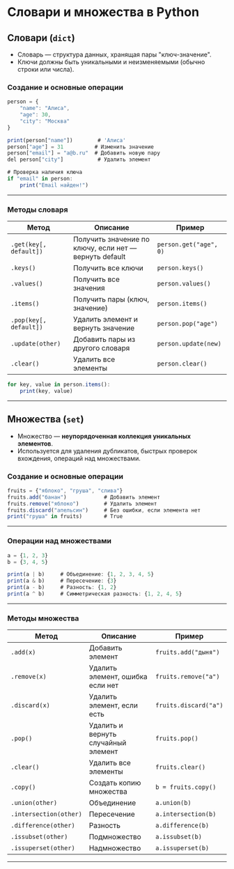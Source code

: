 # Словари и множества в Python

## Словари (`dict`)

- Словарь — структура данных, хранящая пары "ключ-значение".
- Ключи должны быть уникальными и неизменяемыми (обычно строки или числа).

### Создание и основные операции

```jsx
person = {
    "name": "Алиса",
    "age": 30,
    "city": "Москва"
}

print(person["name"])        # 'Алиса'
person["age"] = 31          # Изменить значение
person["email"] = "a@b.ru"  # Добавить новую пару
del person["city"]           # Удалить элемент

# Проверка наличия ключа
if "email" in person:
    print("Email найден!")
```

---

### Методы словаря

| Метод                  | Описание                                               | Пример                 |
| ---------------------- | ------------------------------------------------------ | ---------------------- |
| `.get(key[, default])` | Получить значение по ключу, если нет — вернуть default | `person.get("age", 0)` |
| `.keys()`              | Получить все ключи                                     | `person.keys()`        |
| `.values()`            | Получить все значения                                  | `person.values()`      |
| `.items()`             | Получить пары (ключ, значение)                         | `person.items()`       |
| `.pop(key[, default])` | Удалить элемент и вернуть значение                     | `person.pop("age")`    |
| `.update(other)`       | Добавить пары из другого словаря                       | `person.update(new)`   |
| `.clear()`             | Удалить все элементы                                   | `person.clear()`       |

```jsx
for key, value in person.items():
    print(key, value)
```

---

## Множества (`set`)

- Множество — **неупорядоченная коллекция уникальных элементов**.
- Используется для удаления дубликатов, быстрых проверок вхождения, операций над множествами.

### Создание и основные операции

```jsx
fruits = {"яблоко", "груша", "слива"}
fruits.add("банан")            # Добавить элемент
fruits.remove("яблоко")        # Удалить элемент
fruits.discard("апельсин")     # Без ошибки, если элемента нет
print("груша" in fruits)       # True
```

---

### Операции над множествами

```jsx
a = {1, 2, 3}
b = {3, 4, 5}

print(a | b)     # Объединение: {1, 2, 3, 4, 5}
print(a & b)     # Пересечение: {3}
print(a - b)     # Разность: {1, 2}
print(a ^ b)     # Симметрическая разность: {1, 2, 4, 5}
```

---

### Методы множества

| Метод                  | Описание                            | Пример                |
| ---------------------- | ----------------------------------- | --------------------- |
| `.add(x)`              | Добавить элемент                    | `fruits.add("дыня")`  |
| `.remove(x)`           | Удалить элемент, ошибка если нет    | `fruits.remove("a")`  |
| `.discard(x)`          | Удалить элемент, если есть          | `fruits.discard("a")` |
| `.pop()`               | Удалить и вернуть случайный элемент | `fruits.pop()`        |
| `.clear()`             | Удалить все элементы                | `fruits.clear()`      |
| `.copy()`              | Создать копию множества             | `b = fruits.copy()`   |
| `.union(other)`        | Объединение                         | `a.union(b)`          |
| `.intersection(other)` | Пересечение                         | `a.intersection(b)`   |
| `.difference(other)`   | Разность                            | `a.difference(b)`     |
| `.issubset(other)`     | Подмножество                        | `a.issubset(b)`       |
| `.issuperset(other)`   | Надмножество                        | `a.issuperset(b)`     |

---
